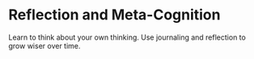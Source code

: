 # Reflection and Meta-Cognition

Learn to think about your own thinking. Use journaling and reflection to grow wiser over time.